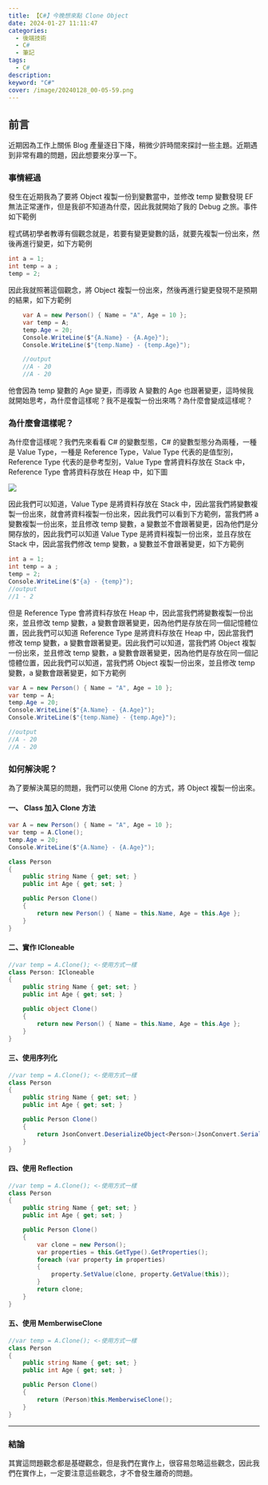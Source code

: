 ```yaml
---
title: 【C#】今晚想來點 Clone Object
date: 2024-01-27 11:11:47
categories:
  - 後端技術
  - C#
  - 筆記
tags:
  - C#
description:
keyword: "C#"
cover: /image/20240128_00-05-59.png
---
```


## 前言

近期因為工作上關係 Blog 產量逐日下降，稍微少許時間來探討一些主題。近期遇到非常有趣的問題，因此想要來分享一下。

### 事情經過

發生在近期我為了要將 Object 複製一份到變數當中，並修改 temp 變數發現 EF 無法正常運作，但是我卻不知道為什麼，因此我就開始了我的 Debug 之旅。事件如下範例

程式碼初學者教導有個觀念就是，若要有變更變數的話，就要先複製一份出來，然後再進行變更，如下方範例

```cs
int a = 1;
int temp = a ;
temp = 2;
```

因此我就照著這個觀念，將 Object 複製一份出來，然後再進行變更發現不是預期的結果，如下方範例

```cs
    var A = new Person() { Name = "A", Age = 10 };
    var temp = A;
    temp.Age = 20;
    Console.WriteLine($"{A.Name} - {A.Age}");
    Console.WriteLine($"{temp.Name} - {temp.Age}");

    //output
    //A - 20
    //A - 20
```

他會因為 temp 變數的 Age 變更，而導致 A 變數的 Age 也跟著變更，這時候我就開始思考，為什麼會這樣呢？我不是複製一份出來嗎？為什麼會變成這樣呢？

### 為什麼會這樣呢？

為什麼會這樣呢？我們先來看看 C# 的變數型態，C# 的變數型態分為兩種，一種是 Value Type，一種是 Reference Type，Value Type 代表的是值型別，Reference Type 代表的是參考型別，Value Type 會將資料存放在 Stack 中，Reference Type 會將資料存放在 Heap 中，如下圖

![](/image/20240128_00-05-59.png)

因此我們可以知道，Value Type 是將資料存放在 Stack 中，因此當我們將變數複製一份出來，就會將資料複製一份出來，因此我們可以看到下方範例，當我們將 a 變數複製一份出來，並且修改 temp 變數，a 變數並不會跟著變更，因為他們是分開存放的，因此我們可以知道 Value Type 是將資料複製一份出來，並且存放在 Stack 中，因此當我們修改 temp 變數，a 變數並不會跟著變更，如下方範例

```cs
int a = 1;
int temp = a ;
temp = 2;
Console.WriteLine($"{a} - {temp}");
//output
//1 - 2
```

但是 Reference Type 會將資料存放在 Heap 中，因此當我們將變數複製一份出來，並且修改 temp 變數，a 變數會跟著變更，因為他們是存放在同一個記憶體位置，因此我們可以知道 Reference Type 是將資料存放在 Heap 中，因此當我們修改 temp 變數，a 變數會跟著變更。因此我們可以知道，當我們將 Object 複製一份出來，並且修改 temp 變數，a 變數會跟著變更，因為他們是存放在同一個記憶體位置，因此我們可以知道，當我們將 Object 複製一份出來，並且修改 temp 變數，a 變數會跟著變更，如下方範例

```cs
var A = new Person() { Name = "A", Age = 10 };
var temp = A;
temp.Age = 20;
Console.WriteLine($"{A.Name} - {A.Age}");
Console.WriteLine($"{temp.Name} - {temp.Age}");

//output
//A - 20
//A - 20
```

### 如何解決呢？

為了要解決萬惡的問題，我們可以使用 Clone 的方式，將 Object 複製一份出來。

#### 一、 Class 加入 Clone 方法
```cs
var A = new Person() { Name = "A", Age = 10 };
var temp = A.Clone();
temp.Age = 20;
Console.WriteLine($"{A.Name} - {A.Age}");

class Person
{
    public string Name { get; set; }
    public int Age { get; set; }

    public Person Clone()
    {
        return new Person() { Name = this.Name, Age = this.Age };
    }
}
```

#### 二、實作 ICloneable
```cs
//var temp = A.Clone(); <-使用方式一樣
class Person: ICloneable
{
    public string Name { get; set; }
    public int Age { get; set; }

    public object Clone()
    {
        return new Person() { Name = this.Name, Age = this.Age };
    }
}
```


#### 三、使用序列化
```cs
//var temp = A.Clone(); <-使用方式一樣
class Person
{
    public string Name { get; set; }
    public int Age { get; set; }

    public Person Clone()
    {
        return JsonConvert.DeserializeObject<Person>(JsonConvert.SerializeObject(this));
    }
}
```

#### 四、使用 Reflection
```cs
//var temp = A.Clone(); <-使用方式一樣
class Person
{
    public string Name { get; set; }
    public int Age { get; set; }

    public Person Clone()
    {
        var clone = new Person();
        var properties = this.GetType().GetProperties();
        foreach (var property in properties)
        {
            property.SetValue(clone, property.GetValue(this));
        }
        return clone;
    }
}
```

#### 五、使用 MemberwiseClone
```cs
//var temp = A.Clone(); <-使用方式一樣
class Person
{
    public string Name { get; set; }
    public int Age { get; set; }

    public Person Clone()
    {
        return (Person)this.MemberwiseClone();
    }
}
```

---
### 結論
其實這問題觀念都是基礎觀念，但是我們在實作上，很容易忽略這些觀念，因此我們在實作上，一定要注意這些觀念，才不會發生離奇的問題。

